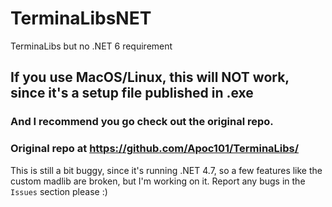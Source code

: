 # TerminaLibsNET
TerminaLibs but no .NET 6 requirement

## If you use MacOS/Linux, this will NOT work, since it's a setup file published in .exe
### And I recommend you go check out the original repo.
### Original repo at https://github.com/Apoc101/TerminaLibs/

This is still a bit buggy, since it's running .NET 4.7, so a few features like the custom madlib are broken, but I'm working on it. 
Report any bugs in the ``Issues`` section please :) 
